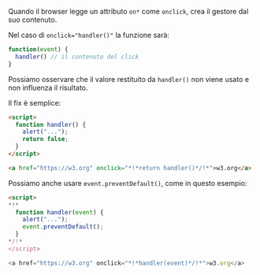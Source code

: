Quando il browser legge un attributo `on*` come `onclick`, crea il gestore dal suo contenuto.

Nel caso di `onclick="handler()"` la funzione sarà:

```js
function(event) {
  handler() // il contenuto del click
}
```

Possiamo osservare che il valore restituito da `handler()` non viene usato e non influenza il risultato.

Il fix è semplice:

```html run
<script>
  function handler() {
    alert("...");
    return false;
  }
</script>

<a href="https://w3.org" onclick="*!*return handler()*/!*">w3.org</a>
```

Possiamo anche usare `event.preventDefault()`, come in questo esempio:

```html run
<script>
*!*
  function handler(event) {
    alert("...");
    event.preventDefault();
  }
*/!*
</script>

<a href="https://w3.org" onclick="*!*handler(event)*/!*">w3.org</a>
```
